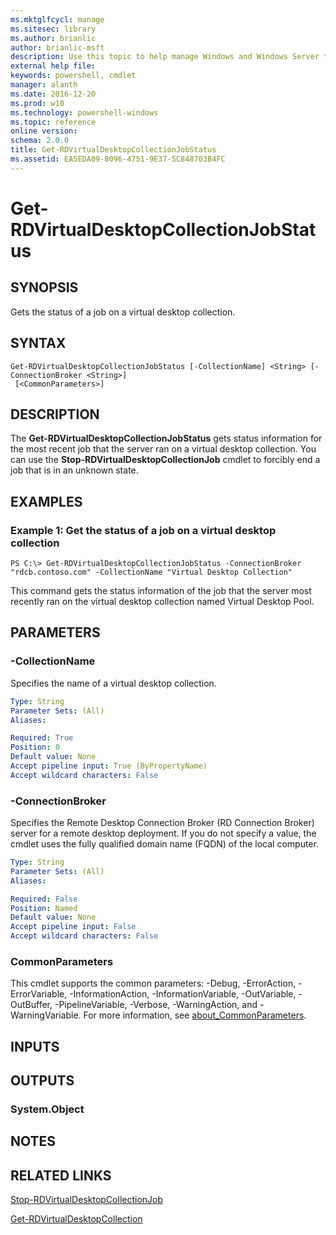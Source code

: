 ```yaml
---
ms.mktglfcycl: manage
ms.sitesec: library
ms.author: brianlic
author: brianlic-msft
description: Use this topic to help manage Windows and Windows Server technologies with Windows PowerShell.
external help file: 
keywords: powershell, cmdlet
manager: alanth
ms.date: 2016-12-20
ms.prod: w10
ms.technology: powershell-windows
ms.topic: reference
online version: 
schema: 2.0.0
title: Get-RDVirtualDesktopCollectionJobStatus
ms.assetid: EA5EDA09-8096-4751-9E37-5C848703B4FC
---
```


# Get-RDVirtualDesktopCollectionJobStatus

## SYNOPSIS
Gets the status of a job on a virtual desktop collection.

## SYNTAX

```
Get-RDVirtualDesktopCollectionJobStatus [-CollectionName] <String> [-ConnectionBroker <String>]
 [<CommonParameters>]
```

## DESCRIPTION
The **Get-RDVirtualDesktopCollectionJobStatus** gets status information for the most recent job that the server ran on a virtual desktop collection.
You can use the **Stop-RDVirtualDesktopCollectionJob** cmdlet to forcibly end a job that is in an unknown state.

## EXAMPLES

### Example 1: Get the status of a job on a virtual desktop collection
```
PS C:\> Get-RDVirtualDesktopCollectionJobStatus -ConnectionBroker "rdcb.contoso.com" -CollectionName "Virtual Desktop Collection"
```

This command gets the status information of the job that the server most recently ran on the virtual desktop collection named Virtual Desktop Pool.

## PARAMETERS

### -CollectionName
Specifies the name of a virtual desktop collection.

```yaml
Type: String
Parameter Sets: (All)
Aliases: 

Required: True
Position: 0
Default value: None
Accept pipeline input: True (ByPropertyName)
Accept wildcard characters: False
```

### -ConnectionBroker
Specifies the Remote Desktop Connection Broker (RD Connection Broker) server for a remote desktop deployment.
If you do not specify a value, the cmdlet uses the fully qualified domain name (FQDN) of the local computer.

```yaml
Type: String
Parameter Sets: (All)
Aliases: 

Required: False
Position: Named
Default value: None
Accept pipeline input: False
Accept wildcard characters: False
```

### CommonParameters
This cmdlet supports the common parameters: -Debug, -ErrorAction, -ErrorVariable, -InformationAction, -InformationVariable, -OutVariable, -OutBuffer, -PipelineVariable, -Verbose, -WarningAction, and -WarningVariable. For more information, see [about_CommonParameters](http://go.microsoft.com/fwlink/?LinkID=113216).

## INPUTS

## OUTPUTS

### System.Object

## NOTES

## RELATED LINKS

[Stop-RDVirtualDesktopCollectionJob](./Stop-RDVirtualDesktopCollectionJob.md)

[Get-RDVirtualDesktopCollection](./Get-RDVirtualDesktopCollection.md)

